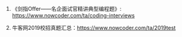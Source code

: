 1. 《剑指Offer——名企面试官精讲典型编程题》:
https://www.nowcoder.com/ta/coding-interviews

2. 牛客网2019校招真题汇总：https://www.nowcoder.com/ta/2019test